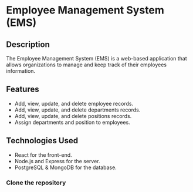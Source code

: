 # Employee Management System (EMS)

## Description
The Employee Management System (EMS) is a web-based application that allows organizations to manage and keep track of their employees information.

## Features
- Add, view, update, and delete employee records.
- Add, view, update, and delete departments records.
- Add, view, update, and delete positions records.
- Assign departments and position to employees.


## Technologies Used
- React for the front-end.
- Node.js and Express for the server.
- PostgreSQL & MongoDB for the database.


### Clone the repository
